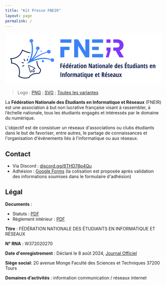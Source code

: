 ```yaml
---
title: "Kit Presse FNEIR"
layout: page
permalink: /
---
```

![Logo Fédération Nationale des Étudiants en Informatique (FNEIR) Kit Presse](./logos/Logo-FNEIR-Rect.png)

> Logo : [PNG](./logos/Logo-FNEIR-Rect.png) ; [SVG](./logos/Logo-FNEIR-Rect.min.svg) ; [Toutes les variantes](./logos/)

La **Fédération Nationale des Étudiants en Informatique et Réseaux** (FNEIR) est une association à but non lucrative française visant à rassembler, à l’échelle nationale, tous les étudiants engagés et intéressés par le domaine du numérique.

L'objectif est de consistuer un réseaux d'associations ou clubs étudiants dans le but de favoriser, entre autres, le partage de connaissances et l'organisation d'évènements liés à l'informatique ou aux réseaux.

## Contact

* Via Discord : [discord.gg/8THD78p4Qu](https://discord.com/invite/8THD78p4Qu)
* Adhésion : [Google Forms](https://shorturl.at/uqKM7) (la cotisation est proposée après validation des informations soumises dans le formulaire d'adhésion)

## Légal

**Documents** :
* Statuts : [PDF](./Statuts_FNEIR.pdf)
* Règlement intérieur : [PDF](./ReglementInterieur_FNEIR.pdf)

**Titre** : FÉDÉRATION NATIONALE DES ÉTUDIANTS EN INFORMATIQUE ET RÉSEAUX 

**N° RNA** : W372020270

**Date d'enregistrement** : Déclaré le 8 août 2024, [Journal Officiel](https://www.journal-officiel.gouv.fr/pages/associations-detail-annonce/?q.id=id:202400330690)

**Siège social**: 20 avenue Monge Faculté des Sciences et Techniques 37200 Tours

**Domaines d’activités** : information communication / réseaux internet 

